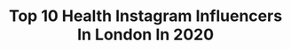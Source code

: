 ---
title: Top 10 Health Instagram Influencers In London In 2020
description: >-
  Find top health Instagram influencers in London in 2020. Most popular hashtags: #london #love #health #fashion.
platform: Instagram
profiles:
  - username: "lily_ahmed.ali"
    fullname: >-
      Miss Iran World 👑
    location: "United Kingdom"
    followers: 45579
    engagement: 351
    commentsToLikes: 0.003884
    avatar: "https://scontent-ams4-1.cdninstagram.com/v/t51.2885-19/s320x320/66052571_916688978683616_1186937658476068864_n.jpg?_nc_ht=scontent-ams4-1.cdninstagram.com&_nc_ohc=pkwQ34299zsAX9kAFPL&oh=5d305f8a640d9a4320d76f319d1c5b5b&oe=5EB6A2DB"
    verified: false
    hashtags: "#peace, #luxury, #coronavirus, #health"
  - username: "stephenwarnock3"
    fullname: >-
      Stephen Warnock
    location: "United Kingdom"
    followers: 16032
    engagement: 385
    commentsToLikes: 0.029672
    avatar: "https://scontent-ams4-1.cdninstagram.com/v/t51.2885-19/s320x320/83700140_175546527159031_3519396558548238336_n.jpg?_nc_ht=scontent-ams4-1.cdninstagram.com&_nc_ohc=--57GV6nbRkAX_EDVy3&oh=f185e16a0ef8c2473be76ed16ab9bcf3&oe=5EB23E58"
    verified: true
    hashtags: "#competition, #personality, #ketonesforthewin, #ketolife"
  - username: "glowmagazine"
    fullname: >-
      GLOW
    location: "United Kingdom"
    followers: 18570
    engagement: 239
    commentsToLikes: 0.010771
    avatar: "https://scontent-ams4-1.cdninstagram.com/v/t51.2885-19/s320x320/90203554_1271554429710178_5496902224359456768_n.jpg?_nc_ht=scontent-ams4-1.cdninstagram.com&_nc_ohc=Gn22bHBL4m8AX_gaC5z&oh=1927327bceaf181c2a04e5eebbe86dff&oe=5EB25923"
    verified: false
    hashtags: "#womenleaders, #gavalas, #celebritynews, #love"
  - username: "oenone"
    fullname: >-
      Oenone (uh-no-nee)
    location: "United Kingdom"
    followers: 125916
    engagement: 250
    commentsToLikes: 0.019765
    avatar: "https://scontent-lht6-1.cdninstagram.com/v/t51.2885-19/s320x320/89946043_879969889107406_6269179864356487168_n.jpg?_nc_ht=scontent-lht6-1.cdninstagram.com&_nc_ohc=yXQSyIFRVEoAX_ngd7v&oh=9eedef0d31b137a54ca331b024b5edb5&oe=5EB2E5F7"
    verified: false
    hashtags: "#ad, #finances, #bookstagram, #theflatshare"
  - username: "max.selwood"
    fullname: >-
      Max M. Selwood
    location: "United Kingdom"
    followers: 5754
    engagement: 846
    commentsToLikes: 0.037433
    avatar: "https://scontent-ams4-1.cdninstagram.com/v/t51.2885-19/s320x320/60073467_441805536424974_5594717059394043904_n.jpg?_nc_ht=scontent-ams4-1.cdninstagram.com&_nc_ohc=tKXIld5cwVUAX-5noTy&oh=75367ebd4ed443d4cd93a0d6d274a6f9&oe=5EA649E5"
    verified: false
    hashtags: "#holiday, #mondaymotivation, #spotify, #vsco"
  - username: "ellathelhasa"
    fullname: >-
      Ella
    location: "United Kingdom"
    followers: 6046
    engagement: 521
    commentsToLikes: 0.038943
    avatar: "https://scontent-ams4-1.cdninstagram.com/v/t51.2885-19/s320x320/49906938_386109675268469_1172339481248792576_n.jpg?_nc_ht=scontent-ams4-1.cdninstagram.com&_nc_ohc=WDUKMQ_N8lUAX_sHnfV&oh=851a712e0ba1a0f76f7401de9cd595f9&oe=5EB35822"
    verified: false
    hashtags: "#patisserie, #puppy, #coffee, #dogs"
  - username: "livevitae"
    fullname: >-
      Ryan Carter ☀️💧🧲
    location: "United Kingdom"
    followers: 432100
    engagement: 125
    commentsToLikes: 0.018223
    avatar: "https://scontent-lga3-1.cdninstagram.com/v/t51.2885-19/s320x320/25013651_388528364922594_2328481236370063360_n.jpg?_nc_ht=scontent-lga3-1.cdninstagram.com&_nc_ohc=qjMd314FO3MAX9gKEcw&oh=25311f317bc2ae51ca1c53170ebb3b14&oe=5EA87CB2"
    verified: false
    hashtags: "#bonebroth, #roastchicken, #fitfood, #guthealth"
  - username: "liveuptohername"
    fullname: >-
      Lexi 🎀
    location: "United Kingdom"
    followers: 16298
    engagement: 727
    commentsToLikes: 0.001623
    avatar: "https://scontent-lhr8-1.cdninstagram.com/v/t51.2885-19/s320x320/85194575_1239047979819420_4425985840300163072_n.jpg?_nc_ht=scontent-lhr8-1.cdninstagram.com&_nc_ohc=rCJCJNaQ5ZkAX-SUFdY&oh=79371c65f982e0d9050ef5ffdd5dc27d&oe=5EB3B12A"
    verified: false
    hashtags: "#mustdo, #cappuccino, #birthdaycake, #caribbean"
  - username: "biankastyle"
    fullname: >-
      BRUSH BIANKA
    location: "United Kingdom"
    followers: 10861
    engagement: 555
    commentsToLikes: 0.006525
    avatar: "https://scontent-lhr8-1.cdninstagram.com/v/t51.2885-19/s320x320/16228807_969483236516436_6534147890179211264_a.jpg?_nc_ht=scontent-lhr8-1.cdninstagram.com&_nc_ohc=30SG8rD54BEAX-kD_Yr&oh=9c240153b5761a722eb6b209bfee4154&oe=5EB330BA"
    verified: false
    hashtags: "#jewelry, #brigthon, #makeuptime, #dress"
  - username: "georgethedentist"
    fullname: >-
      George Cheetham
    location: "United Kingdom"
    followers: 20313
    engagement: 258
    commentsToLikes: 0.080910
    avatar: "https://scontent-frx5-1.cdninstagram.com/v/t51.2885-19/s320x320/70298621_1370769403080098_5566017143029366784_n.jpg?_nc_ht=scontent-frx5-1.cdninstagram.com&_nc_ohc=6o8oyDn7bhgAX81L2-T&oh=88f83c462c431de73fa533b0ab46322f&oe=5EB3569F"
    verified: false
    hashtags: "#odontologica, #quads, #newyou, #coronavirus"
---